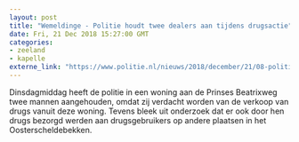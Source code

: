 ```yaml
---
layout: post
title: "Wemeldinge - Politie houdt twee dealers aan tijdens drugsactie"
date: Fri, 21 Dec 2018 15:27:00 GMT
categories: 
- zeeland 
- kapelle 
externe_link: "https://www.politie.nl/nieuws/2018/december/21/08-politie-houdt-twee-dealers-aan-tijdens-drugsactie.html"
---
```


Dinsdagmiddag heeft de politie in een woning aan de Prinses Beatrixweg twee mannen aangehouden, omdat zij verdacht worden van de verkoop van drugs vanuit deze woning. Tevens bleek uit onderzoek dat er ook door hen drugs bezorgd werden aan drugsgebruikers op andere plaatsen in het Oosterscheldebekken.
